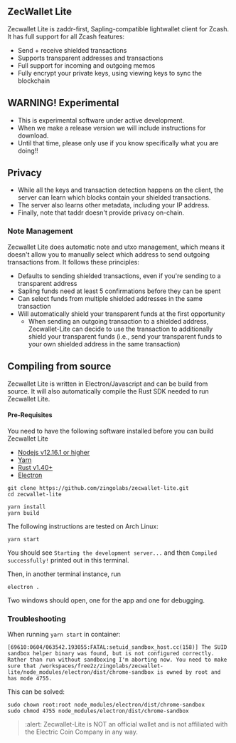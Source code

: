 ## ZecWallet Lite
Zecwallet Lite is zaddr-first, Sapling-compatible lightwallet client for Zcash. It has full support for all Zcash features:
- Send + receive shielded transactions
- Supports transparent addresses and transactions
- Full support for incoming and outgoing memos
- Fully encrypt your private keys, using viewing keys to sync the blockchain

## WARNING! Experimental
* This is experimental software under active development.
* When we make a release version we will include instructions for download.
* Until that time, please only use if you know specifically what you are doing!!

## Privacy
* While all the keys and transaction detection happens on the client, the server can learn which blocks contain your shielded transactions.
* The server also learns other metadata, including your IP address.
* Finally, note that taddr doesn't provide privacy on-chain.


### Note Management
Zecwallet Lite does automatic note and utxo management, which means it doesn't allow you to manually select which address to send outgoing transactions from. It follows these principles:
* Defaults to sending shielded transactions, even if you're sending to a transparent address
* Sapling funds need at least 5 confirmations before they can be spent
* Can select funds from multiple shielded addresses in the same transaction
* Will automatically shield your transparent funds at the first opportunity
    * When sending an outgoing transaction to a shielded address, Zecwallet-Lite can decide to use the transaction to additionally shield your transparent funds (i.e., send your transparent funds to your own shielded address in the same transaction)

## Compiling from source
Zecwallet Lite is written in Electron/Javascript and can be build from source. It will also automatically compile the Rust SDK needed to run Zecwallet Lite.

#### Pre-Requisites
You need to have the following software installed before you can build Zecwallet Lite

* [Nodejs v12.16.1 or higher](https://nodejs.org)
* [Yarn](https://yarnpkg.com)
* [Rust v1.40+](https://www.rust-lang.org/tools/install)
* [Electron](https://www.electronjs.org/)

```
git clone https://github.com/zingolabs/zecwallet-lite.git
cd zecwallet-lite

yarn install
yarn build
```

The following instructions are tested on Arch Linux:

```
yarn start
```

You should see `Starting the development server...`
and then `Compiled successfully!` printed out in this terminal.

Then, in another terminal instance, run

```
electron .
```

Two windows should open, one for the app and one for debugging.

### Troubleshooting

When running `yarn start` in container:

```
[69610:0604/063542.193055:FATAL:setuid_sandbox_host.cc(158)] The SUID sandbox helper binary was found, but is not configured correctly. Rather than run without sandboxing I'm aborting now. You need to make sure that /workspaces/free2z/zingolabs/zecwallet-lite/node_modules/electron/dist/chrome-sandbox is owned by root and has mode 4755.
```

This can be solved:

```
sudo chown root:root node_modules/electron/dist/chrome-sandbox
sudo chmod 4755 node_modules/electron/dist/chrome-sandbox
```

> :alert: Zecwallet-Lite is NOT an official wallet
> and is not affiliated with the Electric Coin Company in any way.
